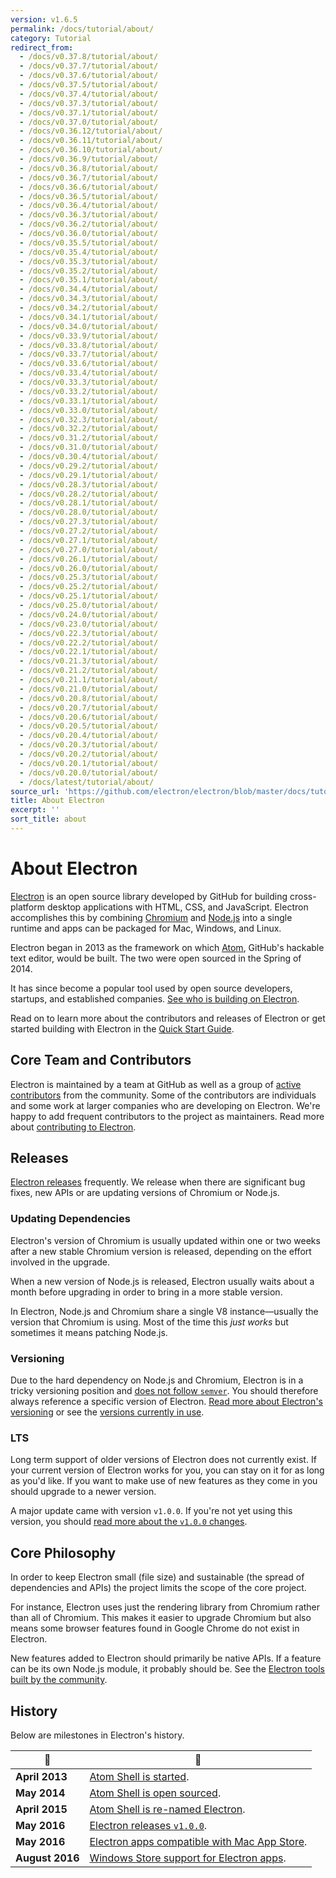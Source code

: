 ```yaml
---
version: v1.6.5
permalink: /docs/tutorial/about/
category: Tutorial
redirect_from:
  - /docs/v0.37.8/tutorial/about/
  - /docs/v0.37.7/tutorial/about/
  - /docs/v0.37.6/tutorial/about/
  - /docs/v0.37.5/tutorial/about/
  - /docs/v0.37.4/tutorial/about/
  - /docs/v0.37.3/tutorial/about/
  - /docs/v0.37.1/tutorial/about/
  - /docs/v0.37.0/tutorial/about/
  - /docs/v0.36.12/tutorial/about/
  - /docs/v0.36.11/tutorial/about/
  - /docs/v0.36.10/tutorial/about/
  - /docs/v0.36.9/tutorial/about/
  - /docs/v0.36.8/tutorial/about/
  - /docs/v0.36.7/tutorial/about/
  - /docs/v0.36.6/tutorial/about/
  - /docs/v0.36.5/tutorial/about/
  - /docs/v0.36.4/tutorial/about/
  - /docs/v0.36.3/tutorial/about/
  - /docs/v0.36.2/tutorial/about/
  - /docs/v0.36.0/tutorial/about/
  - /docs/v0.35.5/tutorial/about/
  - /docs/v0.35.4/tutorial/about/
  - /docs/v0.35.3/tutorial/about/
  - /docs/v0.35.2/tutorial/about/
  - /docs/v0.35.1/tutorial/about/
  - /docs/v0.34.4/tutorial/about/
  - /docs/v0.34.3/tutorial/about/
  - /docs/v0.34.2/tutorial/about/
  - /docs/v0.34.1/tutorial/about/
  - /docs/v0.34.0/tutorial/about/
  - /docs/v0.33.9/tutorial/about/
  - /docs/v0.33.8/tutorial/about/
  - /docs/v0.33.7/tutorial/about/
  - /docs/v0.33.6/tutorial/about/
  - /docs/v0.33.4/tutorial/about/
  - /docs/v0.33.3/tutorial/about/
  - /docs/v0.33.2/tutorial/about/
  - /docs/v0.33.1/tutorial/about/
  - /docs/v0.33.0/tutorial/about/
  - /docs/v0.32.3/tutorial/about/
  - /docs/v0.32.2/tutorial/about/
  - /docs/v0.31.2/tutorial/about/
  - /docs/v0.31.0/tutorial/about/
  - /docs/v0.30.4/tutorial/about/
  - /docs/v0.29.2/tutorial/about/
  - /docs/v0.29.1/tutorial/about/
  - /docs/v0.28.3/tutorial/about/
  - /docs/v0.28.2/tutorial/about/
  - /docs/v0.28.1/tutorial/about/
  - /docs/v0.28.0/tutorial/about/
  - /docs/v0.27.3/tutorial/about/
  - /docs/v0.27.2/tutorial/about/
  - /docs/v0.27.1/tutorial/about/
  - /docs/v0.27.0/tutorial/about/
  - /docs/v0.26.1/tutorial/about/
  - /docs/v0.26.0/tutorial/about/
  - /docs/v0.25.3/tutorial/about/
  - /docs/v0.25.2/tutorial/about/
  - /docs/v0.25.1/tutorial/about/
  - /docs/v0.25.0/tutorial/about/
  - /docs/v0.24.0/tutorial/about/
  - /docs/v0.23.0/tutorial/about/
  - /docs/v0.22.3/tutorial/about/
  - /docs/v0.22.2/tutorial/about/
  - /docs/v0.22.1/tutorial/about/
  - /docs/v0.21.3/tutorial/about/
  - /docs/v0.21.2/tutorial/about/
  - /docs/v0.21.1/tutorial/about/
  - /docs/v0.21.0/tutorial/about/
  - /docs/v0.20.8/tutorial/about/
  - /docs/v0.20.7/tutorial/about/
  - /docs/v0.20.6/tutorial/about/
  - /docs/v0.20.5/tutorial/about/
  - /docs/v0.20.4/tutorial/about/
  - /docs/v0.20.3/tutorial/about/
  - /docs/v0.20.2/tutorial/about/
  - /docs/v0.20.1/tutorial/about/
  - /docs/v0.20.0/tutorial/about/
  - /docs/latest/tutorial/about/
source_url: 'https://github.com/electron/electron/blob/master/docs/tutorial/about.md'
title: About Electron
excerpt: ''
sort_title: about
---
```




<!--


                                      ::::
                                    :o+//+o:
                                    +o    oo-
                                    :o+//oo/+o/
                                      -::-   -oo:
                                               /s/
                      -::::::::-                :s/  :::--
                  :+oo+////////+:        -:/+oo/ :s:-///++oo+:
                /o+:                -/+oo+/:-     +o-      -:+o:
               /s:              -:+o+/:           -o+         :s/
              -s/            -/oo/:                /s-         +s-
              -s/         -/oo/-                   -s/         /s-
               oo       :+o/-                       oo         oo
               -s/    :oo/                          /s-       /s-
                :s/ :oo:              -::-          /s-      /s:
                  -+o/               /ssss/         :s:    -+o-
                 :o+--               /ssss/         :s:   :o+-
                :s/  +o:              -::-          /s-   --
               -s/    :+o/-                         /s-
               oo       -+o+-                       oo
              -s/         -/oo/-                   -s/
             -+soo+:         -/oo/:                /s-      /oooo+-
             o+   :s:           -:+o+/:-          -o+      /s:  -oo
             oo:--/s:       ::      -:+oo+/:-     -/-      /s/--:o+
              :+++/-        :s:          -:/+ooo++//////++oo//+o+:
                             /s:                --::::::--
                              /s/              /s-
                               :oo:          :oo:
                                 /oo/-    -/oo/
                                   -/+oooo+/-





                   _______  _______  _______  _______  __
                  |       ||       ||       ||       ||  |
                  |  _____||_     _||   _   ||    _  ||  |
                  | |_____   |   |  |  | |  ||   |_| ||  |
                  |_____  |  |   |  |  |_|  ||    ___||__|
                   _____| |  |   |  |       ||   |     __
                  |_______|  |___|  |_______||___|    |__|


    This file is generated automatically, so it should not be edited.

    To make changes, head over to the electron/electron repository:

    https://github.com/electron/electron/blob/master/docs/tutorial/about.md

    Thanks!

-->
# About Electron

[Electron](https://electron.atom.io) is an open source library developed by GitHub for building cross-platform desktop applications with HTML, CSS, and JavaScript. Electron accomplishes this by combining [Chromium](https://www.chromium.org/Home) and [Node.js](https://nodejs.org) into a single runtime and apps can be packaged for Mac, Windows, and Linux.

Electron began in 2013 as the framework on which [Atom](https://atom.io), GitHub's hackable text editor, would be built. The two were open sourced in the Spring of 2014.

It has since become a popular tool used by open source developers, startups, and established companies. [See who is building on Electron](https://electron.atom.io/apps/).

Read on to learn more about the contributors and releases of Electron or get started building with Electron in the [Quick Start Guide]({{site.baseurl}}/docs/tutorial/quick-start).

## Core Team and Contributors

Electron is maintained by a team at GitHub as well as a group of [active contributors](https://github.com/electron/electron/graphs/contributors) from the community. Some of the contributors are individuals and some work at larger companies who are developing on Electron. We're happy to add frequent contributors to the project as maintainers. Read more about [contributing to Electron](https://github.com/electron/electron/blob/master/CONTRIBUTING.md).

## Releases

[Electron releases](https://github.com/electron/electron/releases) frequently. We release when there are significant bug fixes, new APIs or are updating versions of Chromium or Node.js.

### Updating Dependencies

Electron's version of Chromium is usually updated within one or two weeks after a new stable Chromium version is released, depending on the effort involved in the upgrade.

When a new version of Node.js is released, Electron usually waits about a month before upgrading in order to bring in a more stable version.

In Electron, Node.js and Chromium share a single V8 instance—usually the version that Chromium is using. Most of the time this _just works_ but sometimes it means patching Node.js.

### Versioning

Due to the hard dependency on Node.js and Chromium, Electron is in a tricky versioning position and [does not follow `semver`](http://semver.org). You should therefore always reference a specific version of Electron. [Read more about Electron's versioning](https://electron.atom.io/docs/tutorial/electron-versioning/) or see the [versions currently in use](https://electron.atom.io/#electron-versions).

### LTS

Long term support of older versions of Electron does not currently exist. If your current version of Electron works for you, you can stay on it for as long as you'd like. If you want to make use of new features as they come in you should upgrade to a newer version.

A major update came with version `v1.0.0`. If you're not yet using this version, you should [read more about the `v1.0.0` changes](https://electron.atom.io/blog/2016/05/11/electron-1-0).

## Core Philosophy

In order to keep Electron small (file size) and sustainable (the spread of dependencies and APIs) the project limits the scope of the core project.

For instance, Electron uses just the rendering library from Chromium rather than all of Chromium. This makes it easier to upgrade Chromium but also means some browser features found in Google Chrome do not exist in Electron.

New features added to Electron should primarily be native APIs. If a feature can be its own Node.js module, it probably should be. See the [Electron tools built by the community](https://electron.atom.io/community).

## History

Below are milestones in Electron's history.

| :calendar: | :tada: |
| --- | --- |
| **April 2013** | [Atom Shell is started](https://github.com/electron/electron/commit/6ef8875b1e93787fa9759f602e7880f28e8e6b45). |
| **May 2014** | [Atom Shell is open sourced](http://blog.atom.io/2014/05/06/atom-is-now-open-source.html). |
| **April 2015** | [Atom Shell is re-named Electron](https://github.com/electron/electron/pull/1389). |
| **May 2016** | [Electron releases `v1.0.0`](https://electron.atom.io/blog/2016/05/11/electron-1-0). |
| **May 2016** | [Electron apps compatible with Mac App Store](https://electron.atom.io/docs/tutorial/mac-app-store-submission-guide). |
| **August 2016** | [Windows Store support for Electron apps](https://electron.atom.io/docs/tutorial/windows-store-guide). |
